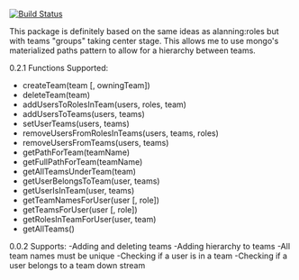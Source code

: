 [![Build Status](https://travis-ci.org/BRyeGmoney/meteor-teams.svg?branch=master)](https://travis-ci.org/BRyeGmoney/meteor-teams)

This package is definitely based on the same ideas as alanning:roles but with teams "groups" taking center stage. This allows me to use mongo's materialized paths pattern to allow for a hierarchy between teams.

0.2.1 Functions Supported:
* createTeam(team [, owningTeam])
* deleteTeam(team)
* addUsersToRolesInTeam(users, roles, team)
* addUsersToTeams(users, teams)
* setUserTeams(users, teams)
* removeUsersFromRolesInTeams(users, teams, roles)
* removeUsersFromTeams(users, teams)
* getPathForTeam(teamName)
* getFullPathForTeam(teamName)
* getAllTeamsUnderTeam(team)
* getUserBelongsToTeam(user, teams)
* getUserIsInTeam(user, teams)
* getTeamNamesForUser(user [, role])
* getTeamsForUser(user [, role])
* getRolesInTeamForUser(user, team)
* getAllTeams()

0.0.2 Supports:
-Adding and deleting teams
-Adding hierarchy to teams
-All team names must be unique
-Checking if a user is in a team
-Checking if a user belongs to a team down stream
